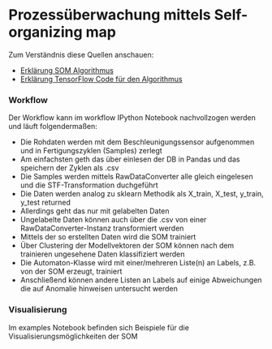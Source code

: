 # Prozessüberwachung mittels Self-organizing map
Zum Verständnis diese Quellen anschauen:
* [Erklärung SOM Algorithmus](http://www.ai-junkie.com/ann/som/som1.html)
* [Erklärung TensorFlow Code für den Algorithmus](https://codesachin.wordpress.com/2015/11/28/self-organizing-maps-with-googles-tensorflow/)

### Workflow
Der Workflow kann im workflow IPython Notebook nachvollzogen werden und läuft folgendermaßen:

* Die Rohdaten werden mit dem Beschleunigungssensor aufgenommen und in Fertigungszyklen (Samples) zerlegt
* Am einfachsten geth das über einlesen der DB in Pandas und das speichern der Zyklen als .csv
* Die Samples werden mittels RawDataConverter alle gleich eingelesen und die STF-Transformation duchgeführt
* Die Daten werden analog zu sklearn Methodik als X_train, X_test, y_train, y_test returned
* Allerdings geht das nur mit gelabelten Daten
* Ungelabelte Daten können auch über die .csv von einer RawDataConverter-Instanz transformiert werden
* Mittels der so erstellten Daten wird die SOM trainiert
* Über Clustering der Modellvektoren der SOM können nach dem trainieren ungesehene Daten klassifiziert werden
* Die Automaton-Klasse wird mit einer/mehreren Liste(n) an Labels, z.B. von der SOM erzeugt, trainiert
* Anschließend können andere Listen an Labels auf einige Abweichungen die auf Anomalie hinweisen untersucht werden

### Visualisierung
Im examples Notebook befinden sich Beispiele für die Visualisierungsmöglichkeiten der SOM

